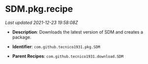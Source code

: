 # SDM.pkg.recipe

_Last updated 2021-12-23 19:58:08Z_

- **Description**: Downloads the latest version of SDM and creates a package.

- **Identifier**: `com.github.tecnico1931.pkg.SDM`

- **Parent Recipes**: `com.github.tecnico1931.download.SDM`